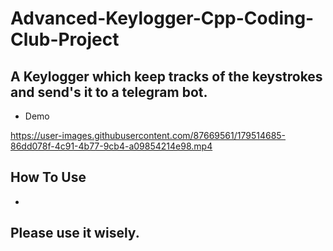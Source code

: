 # Advanced-Keylogger-Cpp-Coding-Club-Project

## A Keylogger which keep tracks of the keystrokes and send's it to a telegram bot.

 - Demo

https://user-images.githubusercontent.com/87669561/179514685-86dd078f-4c91-4b77-9cb4-a09854214e98.mp4


## How To Use

 - 

## Please use it wisely.
